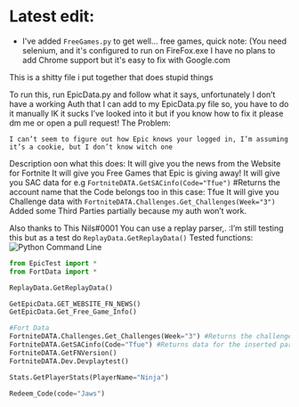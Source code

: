 # Latest edit:
* I've added ``FreeGames.py`` to get well... free games, quick note: (You need selenium, and it's configured to run on FireFox.exe I have no plans to add Chrome support but it's easy to fix with Google.com

This is a shitty file i put together that does stupid things

To run this, run EpicData.py
and follow what it says, unfortunately I don’t have a working Auth that I can add to my EpicData.py file so, you have to do it manually IK it sucks I’ve looked into it but if you know how to fix it please dm me or open a pull request!
The Problem:

    I can’t seem to figure out how Epic knows your logged in, I’m assuming it’s a cookie, but I don’t know witch one

Description oon what this does:
    It will give you the news from the Website for Fortnite
    It will give you Free Games that Epic is giving away!
    It will give you SAC data for e.g ``FortniteDATA.GetSACinfo(Code="Tfue")`` #Returns the account name that the Code belongs too in this case: Tfue
    It will give you Challenge data with ``FortniteDATA.Challenges.Get_Challenges(Week="3")``
    Added some Third Parties partially because my auth won’t work.

Also thanks to This Nils#0001 You can use a replay parser,. :I’m still testing this but as a test do ``ReplayData.GetReplayData()``
Tested functions:
![Python Command Line](https://media.discordapp.net/attachments/563518716810362890/743725925740445726/unknown.png)

```py
from EpicTest import *
from FortData import *

ReplayData.GetReplayData()

GetEpicData.GET_WEBSITE_FN_NEWS()
GetEpicData.Get_Free_Game_Info()

#Fort Data
FortniteDATA.Challenges.Get_Challenges(Week="3") #Returns the challenges for week# e.g: 4
FortniteDATA.GetSACinfo(Code="Tfue") #Returns data for the inserted parameter
FortniteDATA.GetFNVersion()
FortniteDATA.Dev.Devplaytest()

Stats.GetPlayerStats(PlayerName="Ninja")

Redeem_Code(code="Jaws")
```
